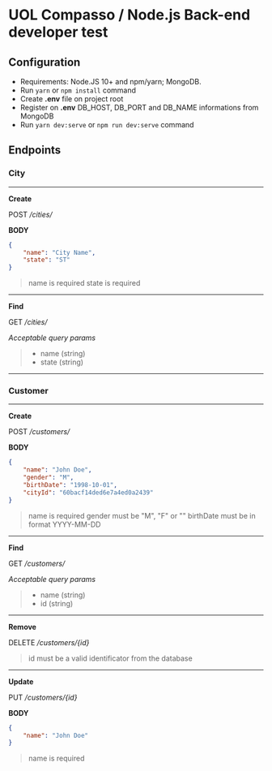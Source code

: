 # UOL Compasso / Node.js Back-end developer test

## Configuration

- Requirements: Node.JS 10+ and npm/yarn; MongoDB.
- Run ```yarn``` or ```npm install``` command
- Create **.env** file on project root
- Register on **.env** DB_HOST, DB_PORT and DB_NAME informations from MongoDB
- Run ```yarn dev:serve``` or ```npm run dev:serve``` command

## Endpoints

### City

---

**Create**

POST _/cities/_ 

**BODY**
```json
{
	"name": "City Name",
	"state": "ST"
}
```

>name is required
>state is required

---

**Find**

GET _/cities/_ 

*Acceptable query params*
> - name (string)
> - state (string)

--- 

### Customer

---

**Create**

POST _/customers/_ 

**BODY**
```json
{
	"name": "John Doe",
	"gender": "M",
	"birthDate": "1998-10-01", 
	"cityId": "60bacf14ded6e7a4ed0a2439"
}
```

>name is required
>gender must be "M", "F" or ""
>birthDate must be in format YYYY-MM-DD

---

**Find**

GET _/customers/_ 

*Acceptable query params*
> - name (string)
> - id (string)

---

**Remove**

DELETE _/customers/{id}_ 

>id must be a valid identificator from the database

---

**Update**

PUT _/customers/{id}_ 

**BODY**
```json
{
	"name": "John Doe"
}
```

>name is required
